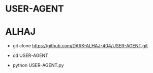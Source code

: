 # USER-AGENT
# ALHAJ 
- git clone https://github.com/DARK-ALHAJ-404/USER-AGENT.git

- cd USER-AGENT

- python USER-AGENT.py

